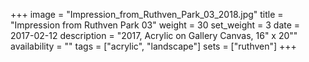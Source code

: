 +++
image = "Impression_from_Ruthven_Park_03_2018.jpg"
title = "Impression from Ruthven Park 03"
weight = 30
set_weight = 3
date = 2017-02-12
description = "2017, Acrylic on Gallery Canvas, 16\" x 20\""
availability = ""
tags = ["acrylic", "landscape"]
sets = ["ruthven"]
+++